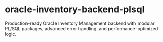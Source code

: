 # oracle-inventory-backend-plsql
Production-ready Oracle Inventory Management backend with modular PL/SQL packages, advanced error handling, and performance-optimized logic.
